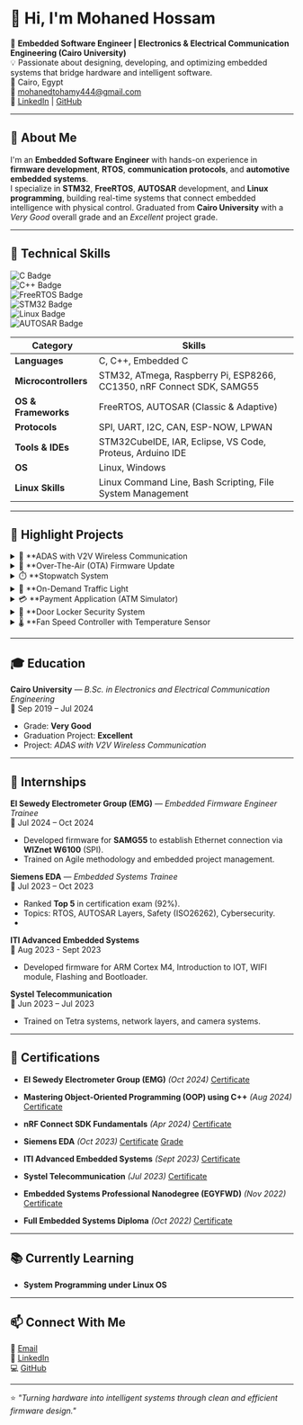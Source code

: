 # 👋 Hi, I'm Mohaned Hossam

🎯 **Embedded Software Engineer | Electronics & Electrical Communication Engineering (Cairo University)**  
💡 Passionate about designing, developing, and optimizing embedded systems that bridge hardware and intelligent software.  
📍 Cairo, Egypt  
📧 [mohanedtohamy444@gmail.com](mailto:mohanedtohamy444@gmail.com)  
🔗 [LinkedIn](https://www.linkedin.com/in/mohaned-hossam-8593041b3) | [GitHub](https://github.com/MOHANED01)

---

## 🚀 About Me

I'm an **Embedded Software Engineer** with hands-on experience in **firmware development**, **RTOS**, **communication protocols**, and **automotive embedded systems**.  
I specialize in **STM32**, **FreeRTOS**, **AUTOSAR** development, and **Linux programming**, building real-time systems that connect embedded intelligence with physical control.
 Graduated from **Cairo University** with a *Very Good* overall grade and an *Excellent* project grade.  


---

## 📌 Technical Skills

![C Badge](https://img.shields.io/badge/C-%2300599C?style=flat&logo=c&logoColor=white)  
![C++ Badge](https://img.shields.io/badge/C%2B%2B-%2300599C?style=flat&logo=c%2B%2B&logoColor=white)  
![FreeRTOS Badge](https://img.shields.io/badge/FreeRTOS-%23000000?style=flat&logo=freertos&logoColor=white)  
![STM32 Badge](https://img.shields.io/badge/STM32-%23000000?style=flat&logo=stm32&logoColor=white)  
![Linux Badge](https://img.shields.io/badge/Linux-%23000000?style=flat&logo=linux&logoColor=white)  
![AUTOSAR Badge](https://img.shields.io/badge/AUTOSAR-%23000000?style=flat&logo=autonomous&logoColor=white)  

| Category | Skills |
|----------|--------|
| **Languages** | C, C++, Embedded C |
| **Microcontrollers** | STM32, ATmega, Raspberry Pi, ESP8266, CC1350, nRF Connect SDK, SAMG55 |
| **OS & Frameworks** | FreeRTOS, AUTOSAR (Classic & Adaptive) |
| **Protocols** | SPI, UART, I2C, CAN, ESP-NOW, LPWAN |
| **Tools & IDEs** | STM32CubeIDE, IAR, Eclipse, VS Code, Proteus, Arduino IDE |
| **OS** | Linux, Windows |
| **Linux Skills** | Linux Command Line, Bash Scripting, File System Management |

---

## 🌟 Highlight Projects

<details>
<summary>🚗 **ADAS with V2V Wireless Communication</summary>

**Description:**  
Developed an *Advanced Driver Assistance System (ADAS)* using **Raspberry Pi**, **STM32**, and **ESP8266** for vehicle-to-vehicle communication.

**Features:**  
- Drowsiness detection, sign recognition, adaptive cruise control, and lane detection.  
- Two-way V2V communication using **ESP-NOW** with **ESP8266**.  
- Custom **Yocto-based Linux image** and **Qt5 GUI** for infotainment.  

**My Role:**  
- Implemented and integrated FreeRTOS-based logic on STM32.  
- Built CAN communication between STM32 and Raspberry Pi via MCP2515/MCP2551.  
- Established and benchmarked wireless protocols (ESP-NOW vs LPWAN).

🎥 [Project Demo Video](https://drive.google.com/file/d/1zAKWprjDdx2nJF2yjdBToggnPmDbB8Ej/view?usp=sharing)
</details>

<details>
<summary>🔄 **Over-The-Air (OTA) Firmware Update</summary>

- Built a system to flash HEX firmware from a transmitter MCU to a receiver MCU over **USART**.  
- Developed modules for RCC, GPIO, NVIC, Systick, FMI, USART, HexParser, Bootloader.  
- Target MCU: **STM32F401CC**  
</details>

<details>
<summary>⏱️ **Stopwatch System</summary>

- Implemented real-time stopwatch control using **Systick** and **EXTI** interrupts.  
- Layered architecture: HAL / MCAL / APP.  
- Target MCU: **STM32F401CC**
</details>

<details>
<summary>🚦 **On-Demand Traffic Light</summary>

- Designed traffic control for cars and pedestrians using timers and interrupts.  
- Target MCU: **ATmega32**
</details>

<details>
<summary>💳 **Payment Application (ATM Simulator)</summary>

- Built a simulation of ATM–Bank–User interaction.  
- Structured with **Layered Architecture** (Card, Terminal, Server modules).  
- Language: **C**
</details>

<details>
<summary>🔐 **Door Locker Security System</summary>

- Dual ECU system with password-based unlocking via **UART/I2C** communication.  
- Integrated LCD, Keypad, DC Motor, EEPROM, and Buzzer.  
- Target MCU: **ATmega32**
</details>

<details>
<summary>🌡️ **Fan Speed Controller with Temperature Sensor</summary>

- Automatic fan speed control using **LM35 sensor** and **PWM**.  
- Target MCU: **ATmega32**
</details>

---

## 🎓 Education

**Cairo University** — *B.Sc. in Electronics and Electrical Communication Engineering*  
📅 Sep 2019 – Jul 2024  
- Grade: **Very Good**  
- Graduation Project: **Excellent**  
- Project: *ADAS with V2V Wireless Communication*  

---

## 💼 Internships

**El Sewedy Electrometer Group (EMG)** — *Embedded Firmware Engineer Trainee*  
📅 Jul 2024 – Oct 2024  
- Developed firmware for **SAMG55** to establish Ethernet connection via **WIZnet W6100** (SPI).  
- Trained on Agile methodology and embedded project management.

**Siemens EDA** — *Embedded Systems Trainee*  
📅 Jul 2023 – Oct 2023  
- Ranked **Top 5** in certification exam (92%).  
- Topics: RTOS, AUTOSAR Layers, Safety (ISO26262), Cybersecurity.
- 
**ITI Advanced Embedded Systems**  
📅 Aug 2023 - Sept 2023 
- Developed firmware for ARM Cortex M4, Introduction to IOT, WIFI module, Flashing and Bootloader.

**Systel Telecommunication**  
📅 Jun 2023 – Jul 2023  
- Trained on Tetra systems, network layers, and camera systems.

---

## 🏅 Certifications

-  **El Sewedy Electrometer Group (EMG)** *(Oct 2024)* [Certificate](https://drive.google.com/file/d/1zAKWprjDdx2nJF2yjdBToggnPmDbB8Ej/view?usp=sharing)
-  **Mastering Object-Oriented Programming (OOP) using C++** *(Aug 2024)* [Certificate](https://drive.google.com/file/d/1a6J_OFq_NN5imrOc-BO8VdJJKm-PhjlL/view?usp=sharing)
-  **nRF Connect SDK Fundamentals** *(Apr 2024)* [Certificate](https://drive.google.com/file/d/1q6OcfVu7cCupznZzmdLeankhOyPRgsNr/view?usp=drive_link)
- **Siemens EDA** *(Oct 2023)* [Certificate](https://drive.google.com/file/d/1DpuXpalZDpwxVRClQVq2Az1i7SmAJJ_5/view?usp=drive_link) [Grade](https://drive.google.com/file/d/1WiATzdO1LUkwLAYUkF-Zd17xxr0GP4tP/view?usp=drive_link)
- **ITI Advanced Embedded Systems** *(Sept 2023)* [Certificate](https://drive.google.com/file/d/12OROGPzJ4xqzf58545kt0wnJ8fEHhYnu/view?usp=drive_link)
- **Systel Telecommunication** *(Jul 2023)* [Certificate](https://drive.google.com/file/d/1JMXrtY8lff8s466-6__AVyDPVW0eZmuh/view?usp=drive_link)

- **Embedded Systems Professional Nanodegree (EGYFWD)** *(Nov 2022)* [Certificate](https://drive.google.com/file/d/1aDkD0-L_jk82kkm7kpAc_nAVLmqXmfPh/view?usp=sharing)
- **Full Embedded Systems Diploma** *(Oct 2022)* [Certificate](https://drive.google.com/file/d/1IAUpcvASj8YZCQAH4mK7Z9j3ZU7eJSWE/view?usp=drive_link)


---

## 📚 Currently Learning

- **System Programming under Linux OS** 

---


## 📫 Connect With Me

📧 [Email](mailto:mohanedtohamy444@gmail.com)  
💼 [LinkedIn](https://www.linkedin.com/in/mohaned-hossam-8593041b3)  
💻 [GitHub](https://github.com/MOHANED01)

---

⭐ *"Turning hardware into intelligent systems through clean and efficient firmware design."*
